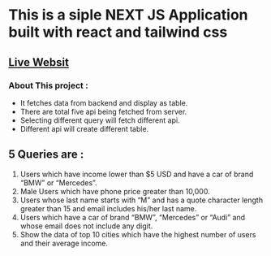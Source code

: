 # This is a siple NEXT JS Application built with react and tailwind css

## [Live Websit](https://mobilicis-node-next-app.vercel.app)

### About This project :

- It fetches data from backend and display as table.
- There are total five api being fetched from server.
- Selecting different query will fetch different api.
- Different api will create different table.

## 5 Queries are :

1. Users which have income lower than $5 USD and have a car of brand “BMW” or “Mercedes”.
2. Male Users which have phone price greater than 10,000.
3. Users whose last name starts with “M” and has a quote character length greater than 15 and email includes his/her last name.
4. Users which have a car of brand “BMW”, “Mercedes” or “Audi” and whose email does not include any digit.
5. Show the data of top 10 cities which have the highest number of users and their average income.
